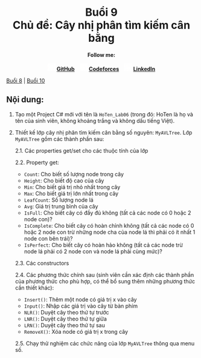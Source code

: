 <div align="center">
	<h1>Buổi 9<br>Chủ đề: Cây nhị phân tìm kiếm cân bằng</h1>
</div>

<div align="center">
  <p><strong>Follow me:</strong></p>
</div>

<div align="center">
  <p>
    <img src="https://github.com/k1enn/Web_Programming/blob/main/Buoi1/Bai01/images/github.png" alt="GitHub Logo" width="20" height="20" />
    <strong><a href="https://github.com/k1enn" target="_blank">GitHub</a></strong>
    <img style="padding-left: 10px;" src="https://github.com/k1enn/Web_Programming/blob/main/Buoi1/Bai01/images/codeforces.png" alt="Codeforces Logo" width="20" height="20" />
    <strong><a href="https://codeforces.com/profile/dinhtrungkien" target="_blank">Codeforces</a></strong>
    <img style="padding-left: 10px;" src="https://github.com/k1enn/Web_Programming/blob/main/Buoi1/Bai01/images/linkedin.png" alt="LinkedIn Logo" width="20" height="20" />
    <strong><a href="https://www.linkedin.com/in/k1enn/" target="_blank">LinkedIn</a></strong>
  </p>
</div>

[Buổi 8](https://github.com/k1enn/DSA/blob/main/Buoi8/buoi8.md) | [Buổi 10](https://github.com/k1enn/DSA/blob/main/Buoi10/buoi10.md) 
## Nội dung: 

1. Tạo một Project C# mới với tên là `HoTen_Lab06` (trong đó: HoTen là họ và tên của sinh viên, không khoảng trắng và không dấu tiếng Việt).

2. Thiết kế lớp cây nhị phân tìm kiếm cân bằng số nguyên: `MyAVLTree`. Lớp `MyAVLTree` gồm các thành phần sau:

   2.1. Các properties get/set cho các thuộc tính của lớp
   
   2.2. Property get:
   
   - `Count`: Cho biết số lượng node trong cây
   - `Height`: Cho biết độ cao của cây
   - `Min`: Cho biết giá trị nhỏ nhất trong cây
   - `Max`: Cho biết giá trị lớn nhất trong cây
   - `LeafCount`: Số lượng node lá
   - `Avg`: Giá trị trung bình của cây
   - `IsFull`: Cho biết cây có đầy đủ không (tất cả các node có 0 hoặc 2 node con)?
   - `IsComplete`: Cho biết cây có hoàn chỉnh không (tất cả các node có 0 hoặc 2 node con trừ những node cha của node lá thì phải có ít nhất 1 node con bên trái)?
   - `IsPerfect`: Cho biết cây có hoàn hảo không (tất cả các node trừ node lá phải có 2 node con và node lá phải cùng mức)?

   2.3. Các constructors

   2.4. Các phương thức chính sau (sinh viên cần xác định các thành phần của phương thức cho phù hợp, có thể bổ sung thêm những phương thức cần thiết khác):
   
   - `Insert()`: Thêm một node có giá trị x vào cây
   - `Input()`: Nhập các giá trị vào cây từ bàn phím
   - `NLR()`: Duyệt cây theo thứ tự trước
   - `LNR()`: Duyệt cây theo thứ tự giữa
   - `LRN()`: Duyệt cây theo thứ tự sau
   - `RemoveX()`: Xóa node có giá trị x trong cây

   2.5. Chạy thử nghiệm các chức năng của lớp `MyAVLTree` thông qua menu số.
